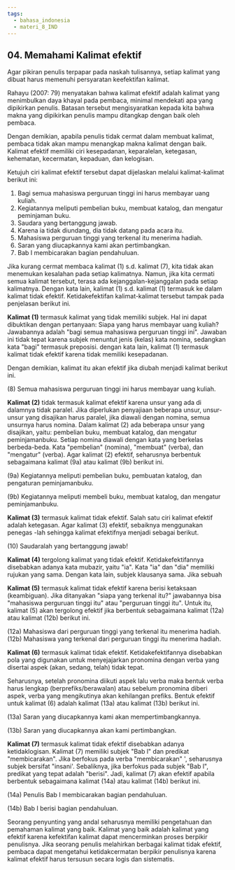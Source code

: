 ```yaml
---
tags:
  - bahasa_indonesia
  - materi_8_IND
---
```

## 04. Memahami Kalimat efektif

Agar pikiran penulis terpapar pada naskah tulisannya, setiap kalimat yang dibuat harus memenuhi persyaratan keefektifan kalimat.

Rahayu (2007: 79) menyatakan bahwa kalimat efektif adalah kalimat yang menimbulkan daya khayal pada pembaca, minimal mendekati apa yang dipikirkan penulis. Batasan tersebut mengisyaratkan kepada kita bahwa makna yang dipikirkan penulis mampu ditangkap dengan baik oleh pembaca.

Dengan demikian, apabila penulis tidak cermat dalam membuat kalimat, pembaca tidak akan mampu menangkap makna kalimat dengan baik. Kalimat efektif memiliki ciri kesepadanan, keparalelan, ketegasan, kehematan, kecermatan, kepaduan, dan kelogisan.

Ketujuh ciri kalimat efektif tersebut dapat dijelaskan melalui kalimat-kalimat berikut ini:

1. ﻿﻿﻿﻿Bagi semua mahasiswa perguruan tinggi ini harus membayar uang kuliah.
2. ﻿﻿﻿﻿Kegiatannya meliputi pembelian buku, membuat katalog, dan mengatur peminjaman buku.
3. ﻿﻿﻿﻿Saudara yang bertanggung jawab.
4. ﻿﻿﻿﻿Karena ia tidak diundang, dia tidak datang pada acara itu.
5. ﻿﻿﻿﻿Mahasiswa perguruan tinggi yang terkenal itu menerima hadiah.
6. ﻿﻿﻿﻿Saran yang diucapkannya kami akan pertimbangkan.
7. ﻿﻿﻿﻿Bab I membicarakan bagian pendahuluan.

Jika kurang cermat membaca kalimat (1) s.d. kalimat (7), kita tidak akan menemukan kesalahan pada setiap kalimatnya. Namun, jika kita cermati semua kalimat tersebut, terasa ada kejanggalan-kejanggalan pada setiap kalimatnya. Dengan kata lain, kalimat (1) s.d. kalimat (1) termasuk ke dalam kalimat tidak efektif. Ketidakefektifan kalimat-kalimat tersebut tampak pada penjelasan berikut ini.


**Kalimat (1)** termasuk kalimat yang tidak memiliki subjek. Hal ini dapat dibuktikan dengan pertanyaan: Siapa yang harus membayar uang kuliah? Jawabannya adalah "bagi semua mahasiswa perguruan tinggi ini". Jawaban ini tidak tepat karena subjek menuntut jenis (kelas) kata nomina, sedangkan kata "bagi" termasuk preposisi. dengan kata lain, kalimat (1) termasuk kalimat tidak efektif karena tidak memiliki kesepadanan.

Dengan demikian, kalimat itu akan efektif jika diubah menjadi kalimat berikut ini.

(8) Semua mahasiswa perguruan tinggi ini harus membayar uang kuliah.



**Kalimat (2)** tidak termasuk kalimat efektif karena unsur yang ada di dalamnya tidak paralel. Jika diperlukan penyajiaan beberapa unsur, unsur-unsur yang disajikan harus paralel, jika diawali dengan nomina, semua unsurnya harus nomina. Dalam kalimat (2) ada beberapa unsur yang disajikan, yaitu: pembelian buku, membuat katalog, dan mengatur peminjamanbuku. Setiap nomina diawali dengan kata yang berkelas berbeda-beda. Kata "pembelian" (nomina), "membuat" (verba), dan "mengatur" (verba). Agar kalimat (2) efektif, seharusnya berbentuk sebagaimana kalimat (9a) atau kalimat (9b) berikut ini.

(9a) Kegiatannya meliputi pembelian buku, pembuatan katalog, dan pengaturan peminjamanbuku.

(9b) Kegiatannya meliputi membeli buku, membuat katalog, dan mengatur peminjamanbuku.



**Kalimat (3)** termasuk kalimat tidak efektif. Salah satu ciri kalimat efektif adalah ketegasan. Agar kalimat (3) efektif, sebaiknya menggunakan penegas -lah sehingga kalimat efektifnya menjadi sebagai berikut.

(10) Saudaralah yang bertanggung jawab!



**Kalimat (4)** tergolong kalimat yang tidak efektif. Ketidakefektifannya disebabkan adanya kata mubazir, yaitu "ia". Kata "ia" dan "dia" memiliki rujukan yang sama. Dengan kata lain, subjek klausanya sama. Jika sebuah


**Kalimat (5)** termasuk kalimat tidak efektif karena berisi ketaksaan (keambiguan). Jika ditanyakan "siapa yang terkenal itu?" jawabannya bisa "mahasiswa perguruan tinggi itu" atau "perguruan tinggi itu". Untuk itu, kalimat (5) akan tergolong efektif jika berbentuk sebagaimana kalimat (12a) atau kalimat (12b) berikut ini.

(12a) Mahasiswa dari perguruan tinggi yang terkenal itu menerima hadiah. (12b) Mahasiswa yang terkenal dari perguruan tinggi itu menerima hadiah.



**Kalimat (6)** termasuk kalimat tidak efektif. Ketidakefektifannya disebabkan pola yang digunakan untuk menyejajarkan pronomina dengan verba yang disertai aspek (akan, sedang, telah) tidak tepat.

Seharusnya, setelah pronomina diikuti aspek lalu verba maka bentuk verba harus lengkap (berprefiks/berawalan) atau sebelum pronomina diberi aspek, verba yang mengikutinya akan kehilangan prefiks. Bentuk efektif untuk kalimat (6) adalah kalimat (13a) atau kalimat (13b) berikut ini.

(13a) Saran yang diucapkannya kami akan mempertimbangkannya.

(13b) Saran yang diucapkannya akan kami pertimbangkan.



**Kalimat (7)** termasuk kalimat tidak efektif disebabkan adanya ketidaklogisan. Kalimat (7) memiliki subjek "Bab l" dan predikat "membicarakan". Jika berfokus pada verba "membicarakan" ', seharusnya subjek bersifat "insani'. Sebaliknya, jika berfokus pada subjek "Bab l", predikat yang tepat adalah "berisi". Jadi, kalimat (7) akan efektif apabila berbentuk sebagaimana kalimat (14a) atau kalimat (14b) berikut ini.

(14a) Penulis Bab I membicarakan bagian pendahuluan.

(14b) Bab I berisi bagian pendahuluan.


Seorang penyunting yang andal seharusnya memiliki pengetahuan dan pemahaman kalimat yang baik. Kalimat yang baik adalah kalimat yang efektif karena kefektifan kalimat dapat mencerminkan proses berpikir penulisnya. Jika seorang penulis melahirkan berbagai kalimat tidak efektif, pembaca dapat mengetahui ketidakcermatan berpikir penulisnya karena kalimat efektif harus tersusun secara logis dan sistematis.